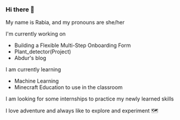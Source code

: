 ### Hi there 👋

My name is Rabia, and my pronouns are she/her

I'm currently working on

- Building a Flexible Multi-Step Onboarding Form
- Plant_detector(Project)
- Abdur's blog


I am currently learning
- Machine Learning
- Minecraft Education to use in the classroom


I am looking for some internships to practice my newly learned skills


I love adventure and always like to  explore and experiment :world_map:

<!--
**RabiaAbdurRehman/RabiaAbdurRehman** is a ✨ _special_ ✨ repository because its `README.md` (this file) appears on your GitHub profile.

Here are some ideas to get you started:

- 🔭 I’m currently working on ...
- 🌱 I’m currently learning ...
- 👯 I’m looking to collaborate on ...
- 🤔 I’m looking for help with ...
- 💬 Ask me about ...
- 📫 How to reach me: ...
- 😄 Pronouns: ...
- ⚡ Fun fact: ...
-->

